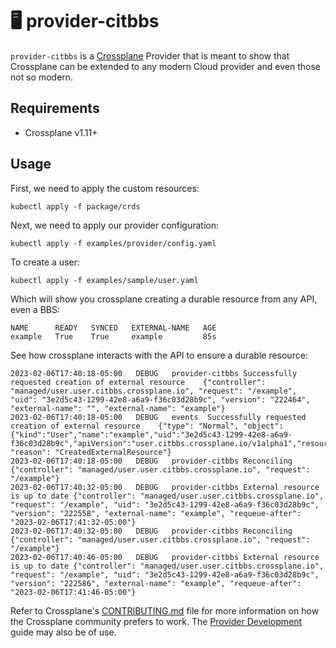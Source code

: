 # 🖥 provider-citbbs

`provider-citbbs` is a [Crossplane](https://crossplane.io/) Provider
that is meant to show that Crossplane can be extended to any modern
Cloud provider and even those not so modern.

## Requirements
* Crossplane v1.11+

## Usage
First, we need to apply the custom resources:
```
kubectl apply -f package/crds
```
Next, we need to apply our provider configuration:
```
kubectl apply -f examples/provider/config.yaml
```
To create a user:
```
kubectl apply -f examples/sample/user.yaml
```
Which will show you crossplane creating a durable resource from any API, even a BBS:
```
NAME      READY   SYNCED   EXTERNAL-NAME   AGE
example   True    True     example         85s
```

See how crossplane interacts with the API to ensure a durable resource:
```
2023-02-06T17:40:18-05:00	DEBUG	provider-citbbs	Successfully requested creation of external resource	{"controller": "managed/user.user.citbbs.crossplane.io", "request": "/example", "uid": "3e2d5c43-1299-42e8-a6a9-f36c03d28b9c", "version": "222464", "external-name": "", "external-name": "example"}
2023-02-06T17:40:18-05:00	DEBUG	events	Successfully requested creation of external resource	{"type": "Normal", "object": {"kind":"User","name":"example","uid":"3e2d5c43-1299-42e8-a6a9-f36c03d28b9c","apiVersion":"user.citbbs.crossplane.io/v1alpha1","resourceVersion":"222557"}, "reason": "CreatedExternalResource"}
2023-02-06T17:40:18-05:00	DEBUG	provider-citbbs	Reconciling	{"controller": "managed/user.user.citbbs.crossplane.io", "request": "/example"}
2023-02-06T17:40:32-05:00	DEBUG	provider-citbbs	External resource is up to date	{"controller": "managed/user.user.citbbs.crossplane.io", "request": "/example", "uid": "3e2d5c43-1299-42e8-a6a9-f36c03d28b9c", "version": "222558", "external-name": "example", "requeue-after": "2023-02-06T17:41:32-05:00"}
2023-02-06T17:40:32-05:00	DEBUG	provider-citbbs	Reconciling	{"controller": "managed/user.user.citbbs.crossplane.io", "request": "/example"}
2023-02-06T17:40:46-05:00	DEBUG	provider-citbbs	External resource is up to date	{"controller": "managed/user.user.citbbs.crossplane.io", "request": "/example", "uid": "3e2d5c43-1299-42e8-a6a9-f36c03d28b9c", "version": "222586", "external-name": "example", "requeue-after": "2023-02-06T17:41:46-05:00"}
```

Refer to Crossplane's [CONTRIBUTING.md] file for more information on how the
Crossplane community prefers to work. The [Provider Development][provider-dev]
guide may also be of use.

[CONTRIBUTING.md]: https://github.com/crossplane/crossplane/blob/master/CONTRIBUTING.md
[provider-dev]: https://github.com/crossplane/crossplane/blob/master/docs/contributing/provider_development_guide.md
